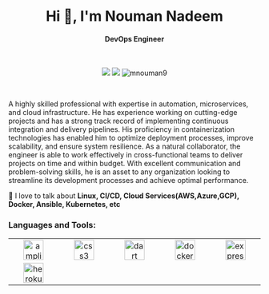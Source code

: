 <h1 align="center">Hi 👋, I'm Nouman Nadeem</h1>
<h4 align="center">DevOps Engineer</h4>

<br/>

<p align="center"> 
<a href="https://www.linkedin.com/in/nouman-nadeem/"><img src="https://img.shields.io/badge/-Nouman%20Nadeem-0077B5?style=flat&logo=Linkedin&logoColor=white"/></a>
<a href="mailto:nouman.nadeem@gmail.com"><img src="https://img.shields.io/badge/-nouman.nadeem-D14836?style=flat&logo=Gmail&logoColor=white"/></a>
<img src="https://komarev.com/ghpvc/?username=mnouman9&label=Profile%20views&color=0e75b6&style=flat" alt="mnouman9" /> </p>

<br/>
<p>A highly skilled professional with expertise in automation, microservices, and cloud infrastructure. He
has experience working on cutting-edge projects and has a strong track record of implementing
continuous integration and delivery pipelines. His proficiency in containerization technologies has
enabled him to optimize deployment processes, improve scalability, and ensure system resilience. As a
natural collaborator, the engineer is able to work effectively in cross-functional teams to deliver
projects on time and within budget. With excellent communication and problem-solving skills, he is an
asset to any organization looking to streamline its development processes and achieve optimal
performance.</p>

💬 I love to talk about **Linux, CI/CD, Cloud Services(AWS,Azure,GCP), Docker, Ansible, Kubernetes, etc**

<h3 align="left">Languages and Tools:</h3>
<table align="center"> 

 <tr>
<td align="center" width="96">
<a href="https://github.com" target="_blank" rel="noreferrer"> <img src="https://github.githubassets.com/images/modules/logos_page/GitHub-Mark.png" alt="amplify" width="40" height="40"/></a></td>
<td align="center" width="96">
<a href="https://gitlab.com" target="_blank" rel="noreferrer"> <img src="https://about.gitlab.com/images/press/press-kit-icon.svg" alt="css3" width="40" height="40"/> </a></td>
<td align="center" width="96">
<a href="https://bitbucket.org" target="_blank" rel="noreferrer"> <img src="https://cdn4.iconfinder.com/data/icons/logos-and-brands/512/44_Bitbucket_logo_logos-512.png" alt="dart" width="40" height="40"/> </a> </td>
<td align="center" width="96">
<a href="https://aws.amazon.com/codecommit/" target="_blank" rel="noreferrer"> <img src="https://symbols.getvecta.com/stencil_12/0_aws-codebuild.9678750410.png" alt="docker" width="40" height="40"/> </a></td>
<td align="center" width="96">
 <a href="https://azure.microsoft.com/en-us/products/devops/repos" target="_blank" rel="noreferrer"> <img src="https://cdn.vsassets.io/ext/ms.vss-code-web/common-content/Nav-Code.0tJczm.png" alt="express" width="40" height="40"/> </a></td>
</tr>

<tr>
<td align="center" width="96"><a href="https://heroku.com" target="_blank" rel="noreferrer"> <img src="https://www.vectorlogo.zone/logos/heroku/heroku-icon.svg" alt="heroku" width="40" height="40"/> </a> </td>
</tr>
</table>
